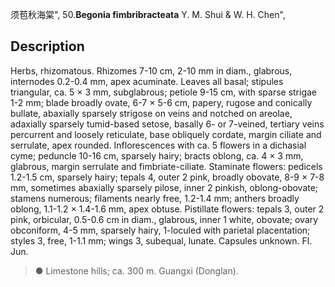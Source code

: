 须苞秋海棠",
50.**Begonia fimbribracteata** Y. M. Shui & W. H. Chen",

## Description
Herbs, rhizomatous. Rhizomes 7-10 cm, 2-10 mm in diam., glabrous, internodes 0.2-0.4 mm, apex acuminate. Leaves all basal; stipules triangular, ca. 5 × 3 mm, subglabrous; petiole 9-15 cm, with sparse strigae 1-2 mm; blade broadly ovate, 6-7 × 5-6 cm, papery, rugose and conically bullate, abaxially sparsely strigose on veins and notched on areolae, adaxially sparsely tumid-based setose, basally 6- or 7-veined, tertiary veins percurrent and loosely reticulate, base obliquely cordate, margin ciliate and serrulate, apex rounded. Inflorescences with ca. 5 flowers in a dichasial cyme; peduncle 10-16 cm, sparsely hairy; bracts oblong, ca. 4 × 3 mm, glabrous, margin serrulate and fimbriate-ciliate. Staminate flowers: pedicels 1.2-1.5 cm, sparsely hairy; tepals 4, outer 2 pink, broadly obovate, 8-9 × 7-8 mm, sometimes abaxially sparsely pilose, inner 2 pinkish, oblong-obovate; stamens numerous; filaments nearly free, 1.2-1.4 mm; anthers broadly oblong, 1.1-1.2 × 1.4-1.6 mm, apex obtuse. Pistillate flowers: tepals 3, outer 2 pink, orbicular, 0.5-0.6 cm in diam., glabrous, inner 1 white, obovate; ovary obconiform, 4-5 mm, sparsely hairy, 1-loculed with parietal placentation; styles 3, free, 1-1.1 mm; wings 3, subequal, lunate. Capsules unknown. Fl. Jun.

> ● Limestone hills; ca. 300 m. Guangxi (Donglan).
